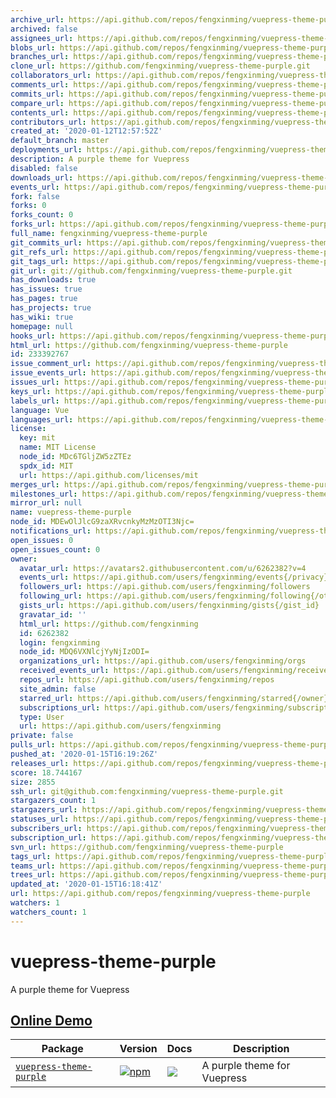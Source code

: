 ```yaml
---
archive_url: https://api.github.com/repos/fengxinming/vuepress-theme-purple/{archive_format}{/ref}
archived: false
assignees_url: https://api.github.com/repos/fengxinming/vuepress-theme-purple/assignees{/user}
blobs_url: https://api.github.com/repos/fengxinming/vuepress-theme-purple/git/blobs{/sha}
branches_url: https://api.github.com/repos/fengxinming/vuepress-theme-purple/branches{/branch}
clone_url: https://github.com/fengxinming/vuepress-theme-purple.git
collaborators_url: https://api.github.com/repos/fengxinming/vuepress-theme-purple/collaborators{/collaborator}
comments_url: https://api.github.com/repos/fengxinming/vuepress-theme-purple/comments{/number}
commits_url: https://api.github.com/repos/fengxinming/vuepress-theme-purple/commits{/sha}
compare_url: https://api.github.com/repos/fengxinming/vuepress-theme-purple/compare/{base}...{head}
contents_url: https://api.github.com/repos/fengxinming/vuepress-theme-purple/contents/{+path}
contributors_url: https://api.github.com/repos/fengxinming/vuepress-theme-purple/contributors
created_at: '2020-01-12T12:57:52Z'
default_branch: master
deployments_url: https://api.github.com/repos/fengxinming/vuepress-theme-purple/deployments
description: A purple theme for Vuepress
disabled: false
downloads_url: https://api.github.com/repos/fengxinming/vuepress-theme-purple/downloads
events_url: https://api.github.com/repos/fengxinming/vuepress-theme-purple/events
fork: false
forks: 0
forks_count: 0
forks_url: https://api.github.com/repos/fengxinming/vuepress-theme-purple/forks
full_name: fengxinming/vuepress-theme-purple
git_commits_url: https://api.github.com/repos/fengxinming/vuepress-theme-purple/git/commits{/sha}
git_refs_url: https://api.github.com/repos/fengxinming/vuepress-theme-purple/git/refs{/sha}
git_tags_url: https://api.github.com/repos/fengxinming/vuepress-theme-purple/git/tags{/sha}
git_url: git://github.com/fengxinming/vuepress-theme-purple.git
has_downloads: true
has_issues: true
has_pages: true
has_projects: true
has_wiki: true
homepage: null
hooks_url: https://api.github.com/repos/fengxinming/vuepress-theme-purple/hooks
html_url: https://github.com/fengxinming/vuepress-theme-purple
id: 233392767
issue_comment_url: https://api.github.com/repos/fengxinming/vuepress-theme-purple/issues/comments{/number}
issue_events_url: https://api.github.com/repos/fengxinming/vuepress-theme-purple/issues/events{/number}
issues_url: https://api.github.com/repos/fengxinming/vuepress-theme-purple/issues{/number}
keys_url: https://api.github.com/repos/fengxinming/vuepress-theme-purple/keys{/key_id}
labels_url: https://api.github.com/repos/fengxinming/vuepress-theme-purple/labels{/name}
language: Vue
languages_url: https://api.github.com/repos/fengxinming/vuepress-theme-purple/languages
license:
  key: mit
  name: MIT License
  node_id: MDc6TGljZW5zZTEz
  spdx_id: MIT
  url: https://api.github.com/licenses/mit
merges_url: https://api.github.com/repos/fengxinming/vuepress-theme-purple/merges
milestones_url: https://api.github.com/repos/fengxinming/vuepress-theme-purple/milestones{/number}
mirror_url: null
name: vuepress-theme-purple
node_id: MDEwOlJlcG9zaXRvcnkyMzMzOTI3Njc=
notifications_url: https://api.github.com/repos/fengxinming/vuepress-theme-purple/notifications{?since,all,participating}
open_issues: 0
open_issues_count: 0
owner:
  avatar_url: https://avatars2.githubusercontent.com/u/6262382?v=4
  events_url: https://api.github.com/users/fengxinming/events{/privacy}
  followers_url: https://api.github.com/users/fengxinming/followers
  following_url: https://api.github.com/users/fengxinming/following{/other_user}
  gists_url: https://api.github.com/users/fengxinming/gists{/gist_id}
  gravatar_id: ''
  html_url: https://github.com/fengxinming
  id: 6262382
  login: fengxinming
  node_id: MDQ6VXNlcjYyNjIzODI=
  organizations_url: https://api.github.com/users/fengxinming/orgs
  received_events_url: https://api.github.com/users/fengxinming/received_events
  repos_url: https://api.github.com/users/fengxinming/repos
  site_admin: false
  starred_url: https://api.github.com/users/fengxinming/starred{/owner}{/repo}
  subscriptions_url: https://api.github.com/users/fengxinming/subscriptions
  type: User
  url: https://api.github.com/users/fengxinming
private: false
pulls_url: https://api.github.com/repos/fengxinming/vuepress-theme-purple/pulls{/number}
pushed_at: '2020-01-15T16:19:26Z'
releases_url: https://api.github.com/repos/fengxinming/vuepress-theme-purple/releases{/id}
score: 18.744167
size: 2855
ssh_url: git@github.com:fengxinming/vuepress-theme-purple.git
stargazers_count: 1
stargazers_url: https://api.github.com/repos/fengxinming/vuepress-theme-purple/stargazers
statuses_url: https://api.github.com/repos/fengxinming/vuepress-theme-purple/statuses/{sha}
subscribers_url: https://api.github.com/repos/fengxinming/vuepress-theme-purple/subscribers
subscription_url: https://api.github.com/repos/fengxinming/vuepress-theme-purple/subscription
svn_url: https://github.com/fengxinming/vuepress-theme-purple
tags_url: https://api.github.com/repos/fengxinming/vuepress-theme-purple/tags
teams_url: https://api.github.com/repos/fengxinming/vuepress-theme-purple/teams
trees_url: https://api.github.com/repos/fengxinming/vuepress-theme-purple/git/trees{/sha}
updated_at: '2020-01-15T16:18:41Z'
url: https://api.github.com/repos/fengxinming/vuepress-theme-purple
watchers: 1
watchers_count: 1
---
```


# vuepress-theme-purple
A purple theme for Vuepress

## [Online Demo](https://fengxinming.github.io/vuepress-theme-purple)

| Package | Version | Docs | Description |
| ------- | ------- | ---- | ----------- |
| [`vuepress-theme-purple`](packages/vuepress-theme-purple) | [![npm](https://img.shields.io/npm/v/vuepress-theme-purple.svg?style=flat-square)](https://www.npmjs.com/package/vuepress-theme-purple) | [![](https://img.shields.io/badge/API%20Docs-markdown-lightgrey.svg?style=flat-square)](packages/vuepress-theme-purple#readme) | A purple theme for Vuepress |